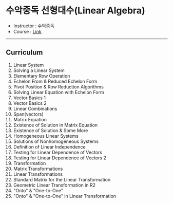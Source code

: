 ﻿# 수악중독 선형대수(Linear Algebra)

- Instructor : 수악중독
- Course : [Link](https://www.youtube.com/channel/UCWhUI1yJp6O2Rwial6VvQeQ/videos)

---

## Curriculum

1. Linear System
2. Solving a Linear System
3. Elementary Row Operation
4. Echelon From & Reduced Echelon Form
5. Pivot Position & Row Reduction Algorithms
6. Solving Linear Equation with Echelon Form
7. Vector Basics 1
8. Vector Basics 2
9. Linear Combinations
10. Span(vectors)
11. Matrix Equation
12. Existence of Solution in Matrix Equation
13. Existence of Solution & Some More
14. Homogeneous Linear Systems
15. Solutions of Nonhomogeneous Systems
16. Definition of Linear Independence
17. Testing for Linear Dependence of Vectors
18. Testing for Linear Dependence of Vectors 2
19. Transformation
20. Matrix Transformations
21. Linear Transformations
22. Standard Matrix for the Linear Transformation
23. Geometric Linear Transformation in R2
24. "Onto" & "One-to-One"
25. "Onto" & "One-to-One" in Linear Transformation